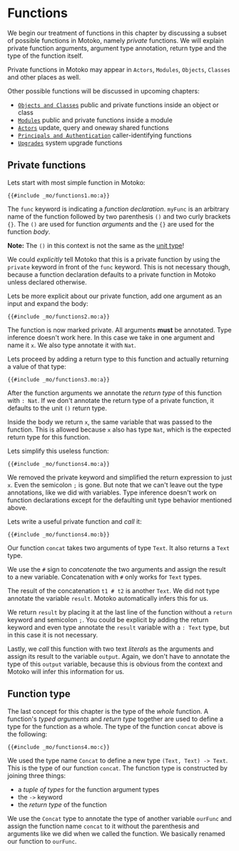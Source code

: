 # Functions

We begin our treatment of functions in this chapter by discussing a subset of possible functions in Motoko, namely *private* functions. We will explain private function arguments, argument type annotation, return type and the type of the function itself. 

Private functions in Motoko may appear in `Actors`, `Modules`, `Objects`, `Classes` and other places as well.    

Other possible functions will be discussed in upcoming chapters: 
- [`Objects and Classes`](objects-and-classes.html) public and private functions inside an object or class
- [`Modules`](modules.html) public and private functions inside a module
- [`Actors`](/internet-computer-programming-concepts/actors.html) update, query and oneway shared functions
- [`Principals and Authentication`](/internet-computer-programming-concepts/principals-and-authentication.html) caller-identifying functions
- [`Upgrades`](/advanced-concepts/upgrades.html) system upgrade functions

## Private functions
Lets start with most simple function in Motoko: 

```motoko
{{#include _mo/functions1.mo:a}}
```

The `func` keyword is indicating a *function declaration*. `myFunc` is an arbitrary name of the function followed by two parenthesis `()` and two curly brackets `{}`. The `()` are used for function *arguments* and the `{}` are used for the function *body*.

**Note:** The `()` in this context is not the same as the [unit type](types.html)!

We could *explicitly* tell Motoko that this is a private function by using the `private` keyword in front of the `func` keyword. This is not necessary though, because a function declaration defaults to a private function in Motoko unless declared otherwise. 

Lets be more explicit about our private function, add one argument as an input and expand the body:

```motoko
{{#include _mo/functions2.mo:a}}
```

The function is now marked private. All arguments **must** be annotated. Type inference doesn't work here. In this case we take in one argument and name it `x`. We also type annotate it with `Nat`. 

Lets proceed by adding a return type to this function and actually returning a value of that type:

```motoko
{{#include _mo/functions3.mo:a}}
```

After the function arguments we annotate the *return type* of this function with `: Nat`. If we don't annotate the return type of a private function, it defaults to the unit `()` return type.  

Inside the body we return `x`, the same variable that was passed to the function. This is allowed because `x` also has type `Nat`, which is the expected return type for this function.

Lets simplify this useless function:

```motoko
{{#include _mo/functions4.mo:a}}
```

We removed the private keyword and simplified the return expression to just `x`. Even the semicolon `;` is gone. But note that we can't leave out the type annotations, like we did with variables. Type inference doesn't work on function declarations except for the defaulting unit type behavior mentioned above. 

Lets write a useful private function and *call* it:

```motoko
{{#include _mo/functions4.mo:b}}
```

Our function `concat` takes two arguments of type `Text`. It also returns a `Text` type. 

We use the `#` sign to *concatenate* the two arguments and assign the result to a new variable. Concatenation with `#` only works for `Text` types. 

The result of the concatenation `t1 # t2` is another `Text`. We did not type annotate the variable `result`. Motoko automatically infers this for us. 

We return `result` by placing it at the last line of the function without a `return` keyword and semicolon `;`. You could be explicit by adding the return keyword and even type annotate the `result` variable with a `: Text` type, but in this case it is not necessary. 

Lastly, we *call* this function with two text *literals* as the arguments and assign its result to the variable `output`. Again, we don't have to annotate the type of this `output` variable, because this is obvious from the context and Motoko will infer this information for us. 

## Function type
The last concept for this chapter is the type of the *whole* function. A function's *typed arguments* and *return type* together are used to define a type for the function as a whole. The type of the function `concat` above is the following:

```motoko
{{#include _mo/functions4.mo:c}}
```

We used the type name `Concat` to define a new type `(Text, Text) -> Text`. This is the type of our function `concat`. The function type is constructed by joining three things: 
- a *tuple of types* for the function argument types
- the `->` keyword
- the *return type* of the function

We use the `Concat` type to annotate the type of another variable `ourFunc` and assign the function name `concat` to it without the parenthesis and arguments like we did when we called the function. We basically renamed our function to `ourFunc`. 

